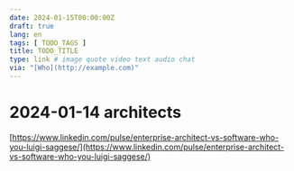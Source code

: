 ```yaml
---
date: 2024-01-15T00:00:00Z
draft: true
lang: en
tags: [ TODO_TAGS ]
title: TODO_TITLE
type: link # image quote video text audio chat
via: "[Who](http://example.com)"
---
```



# 2024-01-14 architects
[https://www.linkedin.com/pulse/enterprise-architect-vs-software-who-you-luigi-saggese/](https://www.linkedin.com/pulse/enterprise-architect-vs-software-who-you-luigi-saggese/)

